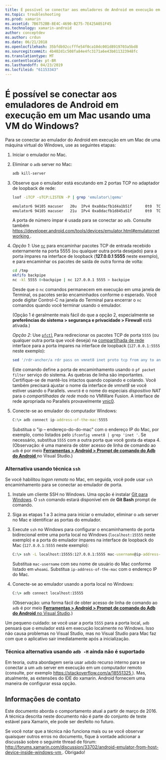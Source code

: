 ```yaml
---
title: É possível se conectar aos emuladores de Android em execução em um Mac usando uma VM do Windows?
ms.topic: troubleshooting
ms.prod: xamarin
ms.assetid: 7B6752BB-8E4C-4690-B275-7E425A051F45
ms.technology: xamarin-android
author: conceptdev
ms.author: crdun
ms.date: 06/21/2018
ms.openlocfilehash: 35bfdb92ccfffe54f0ca10dc001d8919703a5bd8
ms.sourcegitcommit: 4b402d1c508fa84e4fc3171a6e43b811323948fc
ms.translationtype: MT
ms.contentlocale: pt-BR
ms.lasthandoff: 04/23/2019
ms.locfileid: "61153343"
---
```

# <a name="is-it-possible-to-connect-to-android-emulators-running-on-a-mac-from-a-windows-vm"></a>É possível se conectar aos emuladores de Android em execução em um Mac usando uma VM do Windows?

Para se conectar ao emulador do Android em execução em um Mac de uma máquina virtual do Windows, use as seguintes etapas:

1.  Iniciar o emulador no Mac.

2.  Eliminar o `adb` server no Mac:

    ```bash
    adb kill-server
    ```

3.  Observe que o emulador está escutando em 2 portas TCP no adaptador de loopback de rede:

    ```bash
    lsof -iTCP -sTCP:LISTEN -P | grep 'emulator\|qemu'

    emulator6 94105 macuser   20u  IPv4 0xa8dacfb1d4a1b51f      0t0  TCP localhost:5555 (LISTEN)
    emulator6 94105 macuser   21u  IPv4 0xa8dacfb1d845a51f      0t0  TCP localhost:5554 (LISTEN)
    ```

    A porta de número ímpar é usada para se conectar ao `adb`. Consulte também [ https://developer.android.com/tools/devices/emulator.html#emulatornetworking ](https://developer.android.com/tools/devices/emulator.html#emulatornetworking).

4.  _Opção 1_: Use [`nc`](https://developer.apple.com/library/mac/documentation/Darwin/Reference/ManPages/man1/nc.1.html)
    para encaminhar pacotes TCP de entrada recebido externamente na porta 5555 (ou qualquer outra porta desejado) para a porta ímpares na interface de loopback (**127.0.0.1 5555** neste exemplo), e para encaminhar os pacotes de saída de outra forma de volta:

    ```bash
    cd /tmp
    mkfifo backpipe
    nc -kl 5555 0<backpipe | nc 127.0.0.1 5555 > backpipe
    ```

    Desde que o `nc` comandos permanecem em execução em uma janela de Terminal, os pacotes serão encaminhados conforme o esperado. Você pode digitar Control-C na janela do Terminal para encerrar o `nc` comandos quando você terminar usando o emulador.

    (Opção 1 é geralmente mais fácil do que a opção 2, especialmente se **preferências do sistema > segurança e privacidade > Firewall** está ativada.) 

    _Opção 2_: Use [`pfctl`](https://developer.apple.com/library/mac/documentation/Darwin/Reference/ManPages/man8/pfctl.8.html)
    Para redirecionar os pacotes TCP de porta `5555` (ou qualquer outra porta que você deseja) na [compartilhada de rede](http://kb.parallels.com/en/4948) interface para a porta ímpares na interface de loopback (`127.0.0.1:5555` neste exemplo):

    ```bash
    sed '/rdr-anchor/a rdr pass on vmnet8 inet proto tcp from any to any port 5555 -> 127.0.0.1 port 5555' /etc/pf.conf | sudo pfctl -ef -
    ```

    Este comando define a porta de encaminhamento usando o `pf packet filter` serviço do sistema. As quebras de linha são importantes. Certifique-se de mantê-los intactos quando copiando e colando. Você também precisará ajustar o nome da interface de *vmnet8* se você estiver usando o Parallels. `vmnet8` é o nome do especiais *dispositivo NAT* para o *compartilhadas de rede* modo no VMWare Fusion. A interface de rede apropriada no Parallels provavelmente [vnic0](http://download.parallels.com/doc/psbm/en/Parallels_Server_Bare_Metal_Users_Guide/29258.htm).

5.  Conecte-se ao emulador do computador Windows:

    ```cmd
    C:\> adb connect ip-address-of-the-mac:5555
    ```

    Substitua o "ip – endereço-do-do-mac" com o endereço IP do Mac, por exemplo, como listados pelo `ifconfig vmnet8 | grep 'inet '`. Se necessário, substitua `5555` com a outra porta que você gosta da etapa 4\. (Observação: é uma maneira de obter acesso de linha de comando ao `adb` é por meio [ **Ferramentas > Android > Prompt de comando do Adb do Android** ](~/cross-platform/troubleshooting/questions/version-logs.md#adb-logcat) no Visual Studio.)

### <a name="alternate-technique-using-ssh"></a>Alternativa usando técnica `ssh`

Se você habilitou _logon remoto_ no Mac, em seguida, você pode usar `ssh` encaminhamento para se conectar ao emulador de porta.

1.  Instale um cliente SSH no Windows. Uma opção é instalar [Git para Windows](https://git-for-windows.github.io/). O `ssh` comando estará disponível em de **Git Bash** prompt de comando.

2.  Siga as etapas 1 a 3 acima para iniciar o emulador, eliminar o `adb` server no Mac e identificar as portas do emulador.

3.  Execute `ssh` no Windows para configurar o encaminhamento de porta bidirecional entre uma porta local no Windows (`localhost:15555` neste exemplo) e a porta do emulador ímpares na interface de loopback do Mac (`127.0.0.1:5555` neste exemplo):

    ```cmd 
    C:\> ssh -L localhost:15555:127.0.0.1:5555 mac-username@ip-address-of-the-mac
    ```

    Substitua `mac-username` com seu nome de usuário do Mac conforme listado em `whoami`. Substitua `ip-address-of-the-mac` com o endereço IP do Mac.

4.  Conecte-se ao emulador usando a porta local no Windows:

    ```cmd
    C:\> adb connect localhost:15555
    ```

    (Observação: uma forma fácil de obter acesso de linha de comando ao `adb` é por meio [ **Ferramentas > Android > Prompt de comando do Adb do Android** no Visual Studio](~/cross-platform/troubleshooting/questions/version-logs.md#adb-logcat).)

Um pequeno cuidado: se você usar a porta `5555` para a porta local, `adb` pensará que o emulador está em execução localmente no Windows. Isso não causa problemas no Visual Studio, mas no Visual Studio para Mac faz com que o aplicativo sair imediatamente após a inicialização.

### <a name="alternate-technique-using-adb--h-is-not-yet-supported"></a>Técnica alternativa usando `adb -H` ainda não é suportado

Em teoria, outra abordagem seria usar `adb`do recurso interno para se conectar a um `adb` server em execução em um computador remoto (consulte, por exemplo [ https://stackoverflow.com/a/18551325 ](https://stackoverflow.com/a/18551325)).
Mas, atualmente, as extensões do IDE do xamarin. Android fornecem uma maneira de configurar essa opção.

## <a name="contact-information"></a>Informações de contato

Este documento aborda o comportamento atual a partir de março de 2016. A técnica descrita neste documento não é parte do conjunto de teste estável para Xamarin, ele pode ser desfeito no futuro.

Se você notar que a técnica não funciona mais ou se você observar quaisquer outros erros no documento, fique à vontade adicionar a discussão sobre o seguinte thread de fórum: [ http://forums.xamarin.com/discussion/33702/android-emulator-from-host-device-inside-windows-vm ](http://forums.xamarin.com/discussion/33702/android-emulator-from-host-device-inside-windows-vm).
Obrigado!

